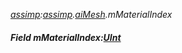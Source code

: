 _[assimp](../../modules/assimp/assimp-module.md):[assimp](../../modules/assimp/assimp-module.md).[aiMesh](../../modules/assimp/assimp-aimesh.md).mMaterialIndex_
##### Field mMaterialIndex:[UInt](../../modules/wonkey/wonkey-types-uint.md)

